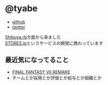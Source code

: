 # @tyabe

- [github](https://github.com/tyabe)
- [twitter](https://twitter.com/tyabe)

[Shibuya.rb](https://shibuyarb.doorkeeper.jp/events/94595)方面から来ました  
[STORES.jp](https:/stores.jp/)というサービスの開発に携わっています

## 最近気になってること
- [FINAL FANTASY VII REMAKE](https://www.jp.square-enix.com/ffvii_remake/)
- チームとか採用とか評価とか給与とか組織とか
